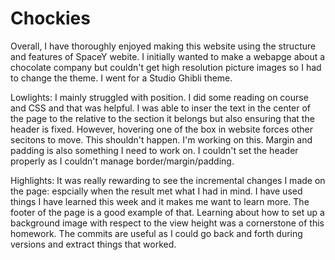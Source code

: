 # Chockies
Overall, I have thoroughly enjoyed making this website using the structure and features of SpaceY webite.
I initially wanted to make a webapge about a chocolate company but couldn't get high resolution picture images so I had to change the theme. I went for a Studio Ghibli theme.

Lowlights: I mainly struggled with position.
I did some reading on course and CSS and that was helpful. I was able to inser the text in the center of the page to the relative to the section it belongs but also ensuring that the header is fixed. However, hovering one of the box in website forces other secitons to move. This shouldn't happen. I'm working on this.
Margin and padding is also something I need to work on. I couldn't set the header properly as I couldn't manage border/margin/padding.



Highlights: It was really rewarding to see the incremental changes I made on the page: espcially when the result met what I had in mind. I have used things I have learned this week and it makes me want to learn more. The footer of the page is a good example of that. Learning about how to set up a background image with respect to the view height was a cornerstone of this homework. The commits are useful as I could go back and forth during versions and extract things that worked.
